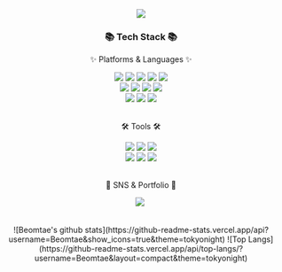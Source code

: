 <div align=center>
	<img src="https://capsule-render.vercel.app/api?type=waving&color=auto&height=200&section=header&text=Beomtae%20Github!&fontSize=90" />	
</div>
<div align=center>
	<h3>📚 Tech Stack 📚</h3>
	<p>✨ Platforms & Languages ✨</p>
</div>
<div align="center">
  <img src="https://img.shields.io/badge/python-3776AB?style=flat-square&logo=python&logoColor=white">
	<img src="https://img.shields.io/badge/HTML5-E34F26?style=flat&logo=HTML5&logoColor=white" />
	<img src="https://img.shields.io/badge/CSS3-1572B6?style=flat&logo=CSS3&logoColor=white" />
  <img src="https://img.shields.io/badge/C-A8B9CC?style=flat-square&logo=C&logoColor=white"/>  
  <img src="https://img.shields.io/badge/C++-00599C?style=flat-square&logo=C%2B%2B&logoColor=white"/>
  <br>
	<img src="https://img.shields.io/badge/JavaScript-F7DF1E?style=flat&logo=JavaScript&logoColor=white" />
	<img src="https://img.shields.io/badge/Java-007396?style=flat&logo=Conda-Forge&logoColor=white" />
  <img src="https://img.shields.io/badge/Kotlin-7F52FF?style=flat-square&logo=kotlin&logoColor=white">
  <img src="https://img.shields.io/badge/React-61DAFB?style=flat&logo=React&logoColor=white" />
  <br>
  <img src="https://img.shields.io/badge/Django-092E20?style=flat-square&logo=Django&logoColor=white" />
  <img src="https://img.shields.io/badge/MQTT-660066?style=flat&logo=MQTT&logoColor=white" />
  <img src="https://img.shields.io/badge/Amazon EC2-FF9900?style=flat&logo=amazonec2&logoColor=white"/>


  
</div>
<br>
<div align=center>
	<p>🛠 Tools 🛠</p>
</div>
<div align=center>
	<img src="https://img.shields.io/badge/Eclipse%20IDE-2C2255?style=flat&logo=EclipseIDE&logoColor=white" />
	<img src="https://img.shields.io/badge/Visual%20Studio%20Code-007ACC?style=flat&logo=VisualStudioCode&logoColor=white" />
	<img src="https://img.shields.io/badge/GitHub-181717?style=flat&logo=GitHub&logoColor=white" />
	<br>
	<img src="https://img.shields.io/badge/AWS-232F3E?style=flat&logo=AmazonAWS&logoColor=white" />
  <img src="https://img.shields.io/badge/Figma-F24E1E?style=flat&logo=Figma&logoColor=white" />
  <img src="https://img.shields.io/badge/Intellij_IDEA-000000?style=flat&logo=IntellijIDEA&logoColor=white" />

</div>
<br>
<div align=center>
	<p>🎨 SNS & Portfolio 🎨</p>
</div>
<p align=center>
  <a href="https://www.instagram.com/21t._b/"><img src="https://img.shields.io/badge/Instagram-E4405F?style=flat-square&logo=Instagram&logoColor=white&link=https://www.instagram.com/21t._b/"/></a>&nbsp
</p>

<div align=center>
	<br>
![Beomtae's github stats](https://github-readme-stats.vercel.app/api?username=Beomtae&show_icons=true&theme=tokyonight)
![Top Langs](https://github-readme-stats.vercel.app/api/top-langs/?username=Beomtae&layout=compact&theme=tokyonight)
	
<br>
<br>
<br>
<!-- <p align=center>🏆 Baekjoon solved rank 🏆</p>

[![Solved.ac프로필](http://mazassumnida.wtf/api/v2/generate_badge?boj=region9)](https://solved.ac/region9)</div> -->
<br>

<div align=center>
	
[![Hits](https://hits.seeyoufarm.com/api/count/incr/badge.svg?url=https%3A%2F%2Fgithub.com%2F%2508Beomtae%2Fhit-counter&count_bg=%237EE530&title_bg=%235C5757&title=welcome+%F0%9F%98%8A&edge_flat=false)](https://hits.seeyoufarm.com) </div>
